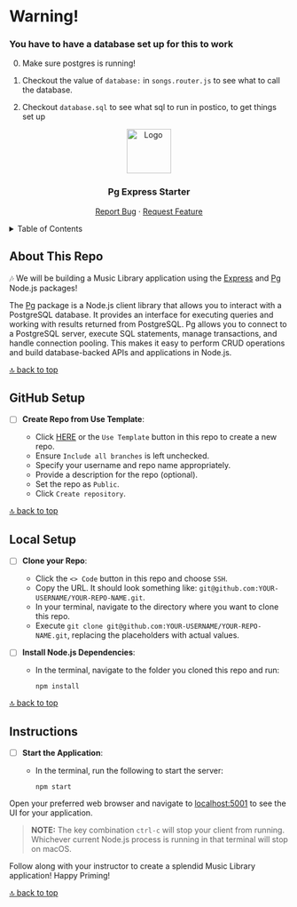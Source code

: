 # Warning!

### You have to have a database set up for this to work

0) Make sure postgres is running!

1) Checkout the value of `database:` in `songs.router.js` to see what to call the database.

2) Checkout `database.sql` to see what sql to run in postico, to get things set up

<a name="pg-express-starter"></a>

<div align="center">
  <a href="https://github.com/PrimeAcademy/pg-express-starter">
    <img src="https://avatars.githubusercontent.com/u/9360728?s=200&v=4" alt="Logo" width="80" height="80">
  </a>
  <h3>Pg Express Starter</h3>
  <p>
    <a href="https://github.com/PrimeAcademy/pg-express-starter/issues">Report Bug</a>
    ·
    <a href="https://github.com/PrimeAcademy/pg-express-starter/issues">Request Feature</a>
  </p>
</div>

<details>
  <summary>Table of Contents</summary>
  <ul>
    <li>
      <a href="#about-this-repo">About This Repo</a>
    </li>
    <li>
      <a href="#github-setup">GitHub Setup</a>
    </li>
    <li><a href="#local-setup">Local Setup</a></li>
    <li><a href="#instructions">Instructions</a></li>
  </ul>
</details>

## About This Repo

🎶 We will be building a Music Library application using the [Express](https://expressjs.com/) and [Pg](https://node-postgres.com/) Node.js packages!

The [Pg](https://node-postgres.com/) package is a Node.js client library that allows you to interact with a PostgreSQL database. It provides an interface for executing queries and working with results returned from PostgreSQL. Pg allows you to connect to a PostgreSQL server, execute SQL statements, manage transactions, and handle connection pooling. This makes it easy to perform CRUD operations and build database-backed APIs and applications in Node.js.

[🔝 back to top](#pg-express-starter)

## GitHub Setup

- [ ] **Create Repo from Use Template**:
  
  - Click [HERE](https://github.com/new?template_name=pg-express-starter&template_owner=prime-digital-academy) or the `Use Template` button in this repo to create a new repo.
  - Ensure `Include all branches` is left unchecked.
  - Specify your username and repo name appropriately.
  - Provide a description for the repo (optional).
  - Set the repo as `Public`.
  - Click `Create repository`.

[🔝 back to top](#pg-express-starter)

## Local Setup

- [ ] **Clone your Repo**:

  - Click the `<> Code` button in this repo and choose `SSH`.
  - Copy the URL. It should look something like: `git@github.com:YOUR-USERNAME/YOUR-REPO-NAME.git`.
  - In your terminal, navigate to the directory where you want to clone this repo.
  - Execute `git clone git@github.com:YOUR-USERNAME/YOUR-REPO-NAME.git`, replacing the placeholders with actual values.

- [ ] **Install Node.js Dependencies**:

  - In the terminal, navigate to the folder you cloned this repo and run:

    ```shell
    npm install
    ```

[🔝 back to top](#pg-express-starter)

## Instructions

- [ ] **Start the Application**:

  - In the terminal, run the following to start the server:

    ```shell
    npm start
    ```

Open your preferred web browser and navigate to [localhost:5001](http://localhost:5001) to see the UI for your application.

> **NOTE:** The key combination `ctrl-c` will stop your client from running. Whichever current Node.js process is running in that terminal will stop on macOS.

Follow along with your instructor to create a splendid Music Library application! Happy Priming!

[🔝 back to top](#pg-express-starter)
